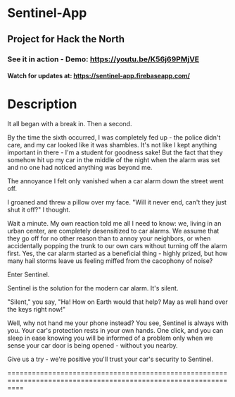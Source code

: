 # Sentinel-App
## Project for Hack the North
### See it in action - Demo: https://youtu.be/K56j69PMjVE
#### Watch for updates at: https://sentinel-app.firebaseapp.com/

# Description

It all began with a break in. Then a second.

By the time the sixth occurred, I was completely fed up - the police didn't care, and my car looked like it was shambles. It's not like I kept anything important in there - I'm a student for goodness sake! But the fact that they somehow hit up my car in the middle of the night when the alarm was set and no one had noticed anything was beyond me.

The annoyance I felt only vanished when a car alarm down the street went off.

I groaned and threw a pillow over my face. "Will it never end, can't they just shut it off?" I thought.

Wait a minute. My own reaction told me all I need to know: we, living in an urban center, are completely desensitized to car alarms. We assume that they go off for no other reason than to annoy your neighbors, or when accidentally popping the trunk to our own cars without turning off the alarm first. Yes, the car alarm started as a beneficial thing - highly prized, but how many hail storms leave us feeling miffed from the cacophony of noise?

Enter Sentinel.

Sentinel is the solution for the modern car alarm. It's silent.

"Silent," you say, "Ha! How on Earth would that help? May as well hand over the keys right now!"

Well, why not hand me your phone instead? You see, Sentinel is always with you. Your car's protection rests in your own hands. One click, and you can sleep in ease knowing you will be informed of a problem only when we sense your car door is being opened - without you nearby.

Give us a try - we're positive you'll trust your car's security to Sentinel.

================================================================================================================

